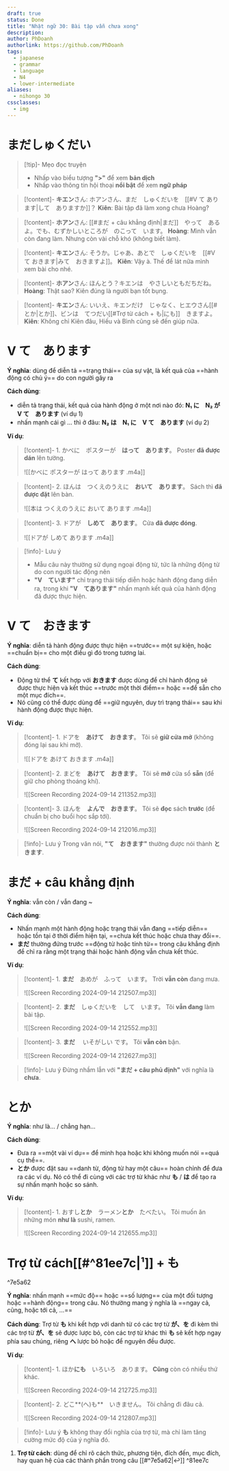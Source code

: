 ```yaml
---
draft: true
status: Done
title: "Nhật ngữ 30: Bài tập vẫn chưa xong"
description:
author: PhDoanh
authorlink: https://github.com/PhDoanh
tags:
  - japanese
  - grammar
  - language
  - N4
  - lower-intermediate
aliases:
  - nihongo 30
cssclasses:
  - img
---
```

# まだしゅくだい
> [!tip]- Mẹo đọc truyện
> - Nhấp vào biểu tượng **">"** để xem **bản dịch**
> - Nhấp vào thông tin hội thoại **nổi bật** để xem **ngữ pháp**

> [!content]- **キエン**さん: ホアンさん、まだ　しゅくだいを　[[#V て あります|して　ありますか]]？
> **Kiên**: Bài tập đã làm xong chưa Hoàng?

> [!content]- **ホアン**さん: [[#まだ + câu khẳng định|まだ]]　やって　あるよ。でも、むずかしいところが　のこって　います。
> **Hoàng**: Mình vẫn còn đang làm. Nhưng còn vài chỗ khó (không biết làm).

> [!content]- **キエン**さん: そうか。じゃあ、あとで　しゅくだいを　[[#V て おきます|みて　おきますよ]]。
> **Kiên**: Vậy à. Thế để lát nữa mình xem bài cho nhé.

> [!content]- **ホアン**さん: ほんとう？キエンは　やさしいともだちだね。
> **Hoàng**: Thật sao? Kiên đúng là người bạn tốt bụng.

> [!content]- **キエン**さん: いいえ、キエンだけ　じゃなく、ヒエウさん[[#とか|とか]]、ビンは　てつだい[[#Trợ từ cách + も|にも]]　きますよ。
> **Kiên**: Không chỉ Kiên đâu, Hiếu và Bình cũng sẽ đến giúp nữa.

# V て　あります
**Ý nghĩa**: dùng để diễn tả ==trạng thái== của sự vật, là kết quả của ==hành động có chủ ý== do con người gây ra

**Cách dùng**:
- diễn tả trạng thái, kết quả của hành động ở một nơi nào đó: **N₁ に　N₂ が　V て　あります** (ví dụ 1)
- nhấn mạnh cái gì ... thì ở đâu: **N₂ は　N₁ に　V て　あります** (ví dụ 2)

**Ví dụ**:
> [!content]- 1\. かべに　ポスターが　**はって　あります**。
> Poster **đã được dán** lên tường.
> 
> ![[かべに ポスターが はって あります .m4a]]

> [!content]- 2\. ほんは　つくえのうえに　**おいて　あります**。
> Sách thì **đã được đặt** lên bàn.
> 
> ![[本は つくえのうえに おいて あります .m4a]]

> [!content]- 3\. ドアが　**しめて　あります**。
> Cửa **đã được đóng**.
> 
> ![[ドアが しめて あります .m4a]]

> [!info]- Lưu ý
> - Mẫu câu này thường sử dụng ngoại động từ, tức là những động từ do con người tác động nên
> - **"V　ています"** chỉ trạng thái tiếp diễn hoặc hành động đang diễn ra, trong khi **"V　てあります"** nhấn mạnh kết quả của hành động đã được thực hiện.

# V て　おきます
**Ý nghĩa**: diễn tả hành động được thực hiện ==trước== một sự kiện, hoặc ==chuẩn bị== cho một điều gì đó trong tương lai.

**Cách dùng**:
- Động từ thể **て** kết hợp với **おきます** được dùng để chỉ hành động sẽ được thực hiện và kết thúc ==trước một thời điểm== hoặc ==để sẵn cho một mục đích==.
- Nó cũng có thể được dùng để ==giữ nguyên, duy trì trạng thái== sau khi hành động được thực hiện.

**Ví dụ**:
> [!content]- 1\. ドアを　**あけて　おきます**。
> Tôi sẽ **giữ cửa mở** (không đóng lại sau khi mở).
> 
> ![[ドアを あけて おきます .m4a]]

> [!content]- 2\. まどを　**あけて　おきます**。
> Tôi sẽ **mở** cửa sổ **sẵn** (để giữ cho phòng thoáng khí).
> 
> ![[Screen Recording 2024-09-14 211352.mp3]]

> [!content]- 3\. ほんを　**よんで　おきます**。
> Tôi sẽ **đọc** sách **trước** (để chuẩn bị cho buổi học sắp tới).
> 
> ![[Screen Recording 2024-09-14 212016.mp3]]

> [!info]- Lưu ý
> Trong văn nói, **"て　おきます"** thường được nói thành **ときます**.

# まだ + câu khẳng định
**Ý nghĩa**: vẫn còn / vẫn đang ~

**Cách dùng**:
- Nhấn mạnh một hành động hoặc trạng thái vẫn đang ==tiếp diễn== hoặc tồn tại ở thời điểm hiện tại, ==chưa kết thúc hoặc chưa thay đổi==.
- **まだ** thường đứng trước ==động từ hoặc tính từ== trong câu khẳng định để chỉ ra rằng một trạng thái hoặc hành động vẫn chưa kết thúc.

**Ví dụ**:
> [!content]- 1\. **まだ**　あめが　ふって　います。
> Trời **vẫn còn** đang mưa.
> 
> ![[Screen Recording 2024-09-14 212507.mp3]]

> [!content]- 2\. **まだ**　しゅくだいを　して　います。
> Tôi **vẫn đang** làm bài tập.
> 
> ![[Screen Recording 2024-09-14 212552.mp3]]

> [!content]- 3\. **まだ** 　いそがしい です。
> Tôi **vẫn còn** bận.
> 
> ![[Screen Recording 2024-09-14 212627.mp3]]

> [!info]- Lưu ý
> Đừng nhầm lẫn với **"まだ + câu phủ định"** với nghĩa là **chưa**.

# とか
**Ý nghĩa**: như là... / chẳng hạn...

**Cách dùng**:
- Đưa ra ==một vài ví dụ== để minh họa hoặc khi không muốn nói ==quá cụ thể==.
- **とか** được đặt sau ==danh từ, động từ hay một câu== hoàn chỉnh để đưa ra các ví dụ. Nó có thể đi cùng với các trợ từ khác như **も** / **は** để tạo ra sự nhấn mạnh hoặc so sánh.

**Ví dụ**:
> [!content]- 1\. おすし**とか**　ラーメン**とか**　たべたい。
> Tôi muốn ăn những món **như là** sushi, ramen.
> 
> ![[Screen Recording 2024-09-14 212655.mp3]]

# Trợ từ cách[[#^81ee7c|¹]] + も

^7e5a62

**Ý nghĩa**: nhấn mạnh ==mức độ== hoặc ==số lượng== của một đối tượng hoặc ==hành động== trong câu. Nó thường mang ý nghĩa là ==ngay cả, cũng, hoặc tới cả, ...==

**Cách dùng**: Trợ từ **も** khi kết hợp với danh từ có các trợ từ **が、を** đi kèm thì các trợ từ **が、を** sẽ được lược bỏ, còn các trợ từ khác thì **も** sẽ kết hợp ngay phía sau chúng, riêng **へ** lược bỏ hoặc để nguyên đều được.

**Ví dụ**:
> [!content]- 1\. ほか**にも**　いろいろ　あります。
> **Cũng** còn có nhiều thứ khác.
> 
> ![[Screen Recording 2024-09-14 212725.mp3]]

> [!content]- 2\. どこ**(へ)も**　いきません。
> Tôi chẳng đi đâu cả.
> 
> ![[Screen Recording 2024-09-14 212807.mp3]]

> [!info]- Lưu ý
> **も** không thay đổi nghĩa của trợ từ, mà chỉ làm tăng cường mức độ của ý nghĩa đó.

1. **Trợ từ cách**: dùng để chỉ rõ cách thức, phương tiện, đích đến, mục đích, hay quan hệ của các thành phần trong câu [[#^7e5a62|↩️]] ^81ee7c


